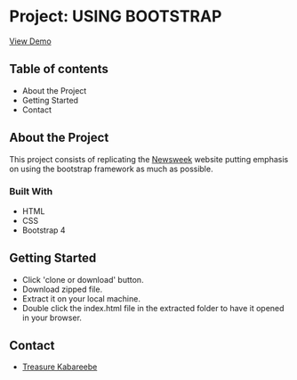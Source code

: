 # Project: USING BOOTSTRAP
[View Demo](https://trekab.github.io/using-bootstrap/)

## Table of contents
- About the Project
- Getting Started
- Contact

## About the Project
This project consists of replicating the [Newsweek](https://www.newsweek.com/) website putting emphasis on using the bootstrap framework as much as possible.

### Built With
- HTML
- CSS
- Bootstrap 4

## Getting Started
- Click 'clone or download' button.
- Download zipped file.
- Extract it on your local machine.
- Double click the index.html file in the extracted folder to have it opened in your browser.

## Contact
* [Treasure Kabareebe](https://github.com/trekab)